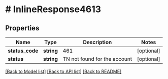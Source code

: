 # # InlineResponse4613

## Properties

Name | Type | Description | Notes
------------ | ------------- | ------------- | -------------
**status_code** | **string** | 461 | [optional]
**status** | **string** | TN not found for the account | [optional]

[[Back to Model list]](../../README.md#models) [[Back to API list]](../../README.md#endpoints) [[Back to README]](../../README.md)
